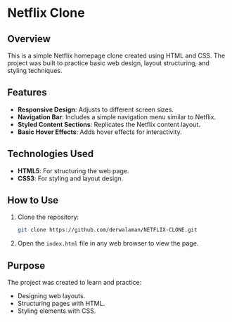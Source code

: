 # Netflix Clone

## Overview

This is a simple Netflix homepage clone created using HTML and CSS. The project was built to practice basic web design, layout structuring, and styling techniques.

## Features

- **Responsive Design**: Adjusts to different screen sizes.
- **Navigation Bar**: Includes a simple navigation menu similar to Netflix.
- **Styled Content Sections**: Replicates the Netflix content layout.
- **Basic Hover Effects**: Adds hover effects for interactivity.

## Technologies Used

- **HTML5**: For structuring the web page.
- **CSS3**: For styling and layout design.

## How to Use

1. Clone the repository:

   ```bash
   git clone https://github.com/derwalaman/NETFLIX-CLONE.git
   ```

2. Open the `index.html` file in any web browser to view the page.

## Purpose

The project was created to learn and practice:

- Designing web layouts.
- Structuring pages with HTML.
- Styling elements with CSS.
